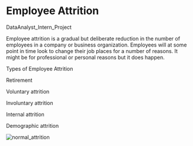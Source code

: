 # Employee Attrition
DataAnalyst_Intern_Project

Employee attrition is a gradual but deliberate reduction in the number of employees in a company or business organization. Employees will at some point in time look to change their job places for a number of reasons. It might be for professional or personal reasons but it does happen.


Types of Employee Attrition

Retirement

Voluntary attrition

Involuntary attrition

Internal attrition 

Demographic attrition

![normal_attrition](https://user-images.githubusercontent.com/71536345/199220599-1fb1c50c-723f-475b-a07e-736a132a986c.jpg)



